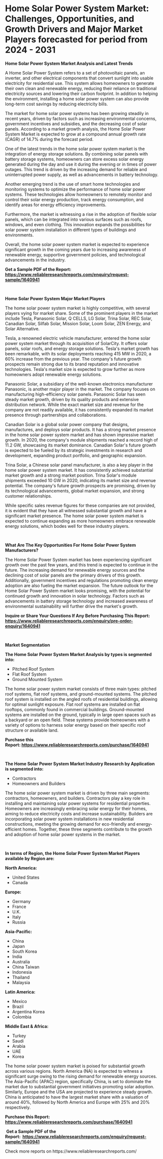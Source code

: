 <p><h1>Home Solar Power System Market: Challenges, Opportunities, and Growth Drivers and Major Market Players forecasted for period from 2024 - 2031</h1></p><p><strong>Home Solar Power System Market Analysis and Latest Trends</strong></p>
<p><p>A Home Solar Power System refers to a set of photovoltaic panels, an inverter, and other electrical components that convert sunlight into usable electricity for residential use. This system allows homeowners to generate their own clean and renewable energy, reducing their reliance on traditional electricity sources and lowering their carbon footprint. In addition to helping the environment, installing a home solar power system can also provide long-term cost savings by reducing electricity bills.</p><p>The market for home solar power systems has been growing steadily in recent years, driven by factors such as increasing environmental concerns, government incentives and subsidies, and the decreasing cost of solar panels. According to a market growth analysis, the Home Solar Power System Market is expected to grow at a compound annual growth rate (CAGR) of 14.7% during the forecast period.</p><p>One of the latest trends in the home solar power system market is the integration of energy storage solutions. By combining solar panels with battery storage systems, homeowners can store excess solar energy generated during the day and use it during the evening or in times of power outages. This trend is driven by the increasing demand for reliable and uninterrupted power supply, as well as advancements in battery technology.</p><p>Another emerging trend is the use of smart home technologies and monitoring systems to optimize the performance of home solar power systems. These technologies allow homeowners to remotely monitor and control their solar energy production, track energy consumption, and identify areas for energy efficiency improvements.</p><p>Furthermore, the market is witnessing a rise in the adoption of flexible solar panels, which can be integrated into various surfaces such as roofs, windows, and even clothing. This innovation expands the possibilities for solar power system installation in different types of buildings and environments.</p><p>Overall, the home solar power system market is expected to experience significant growth in the coming years due to increasing awareness of renewable energy, supportive government policies, and technological advancements in the industry.</p></p>
<p><strong>Get a Sample PDF of the Report:&nbsp; <a href="https://www.reliableresearchreports.com/enquiry/request-sample/1640941">https://www.reliableresearchreports.com/enquiry/request-sample/1640941</a></strong></p>
<p>&nbsp;</p>
<p><strong>Home Solar Power System Major Market Players</strong></p>
<p><p>The home solar power system market is highly competitive, with several players vying for market share. Some of the prominent players in the market include Tesla, Panasonic Solar, Q CELLS, LG Solar, Trina Solar, REC Solar, Canadian Solar, Silfab Solar, Mission Solar, Loom Solar, ZEN Energy, and Solar Alternative.</p><p>Tesla, a renowned electric vehicle manufacturer, entered the home solar power system market through its acquisition of SolarCity. It offers solar panels, solar roofs, and energy storage solutions. Tesla's market growth has been remarkable, with its solar deployments reaching 415 MW in 2020, a 60% increase from the previous year. The company's future growth prospects remain strong due to its brand reputation and innovative technologies. Tesla's market size is expected to grow further as more homeowners adopt renewable energy solutions.</p><p>Panasonic Solar, a subsidiary of the well-known electronics manufacturer Panasonic, is another major player in the market. The company focuses on manufacturing high-efficiency solar panels. Panasonic Solar has seen steady market growth, driven by its quality products and extensive distribution network. While the exact market size and revenue for the company are not readily available, it has consistently expanded its market presence through partnerships and collaborations.</p><p>Canadian Solar is a global solar power company that designs, manufactures, and deploys solar products. It has a strong market presence in the home solar power system market and has shown impressive market growth. In 2020, the company's module shipments reached a record high of 11.2 GW, showcasing its market dominance. Canadian Solar's future growth is expected to be fueled by its strategic investments in research and development, expanding product portfolio, and geographic expansion.</p><p>Trina Solar, a Chinese solar panel manufacturer, is also a key player in the home solar power system market. It has consistently achieved substantial market growth and a strong market position. Trina Solar's module shipments exceeded 10 GW in 2020, indicating its market size and revenue potential. The company's future growth prospects are promising, driven by its technological advancements, global market expansion, and strong customer relationships.</p><p>While specific sales revenue figures for these companies are not provided, it is evident that they have all witnessed substantial growth and have a significant market presence. The home solar power system market is expected to continue expanding as more homeowners embrace renewable energy solutions, which bodes well for these industry players.</p></p>
<p>&nbsp;</p>
<p><strong>What Are The Key Opportunities For Home Solar Power System Manufacturers?</strong></p>
<p><p>The Home Solar Power System market has been experiencing significant growth over the past few years, and this trend is expected to continue in the future. The increasing demand for renewable energy sources and the declining cost of solar panels are the primary drivers of this growth. Additionally, government incentives and regulations promoting clean energy adoption are also fueling the market expansion. The future outlook for the Home Solar Power System market looks promising, with the potential for continued growth and innovation in solar technology. Factors such as advancements in battery storage technology and increased awareness of environmental sustainability will further drive the market's growth.</p></p>
<p><strong>Inquire or Share Your Questions If Any Before Purchasing This Report: <a href="https://www.reliableresearchreports.com/enquiry/pre-order-enquiry/1640941">https://www.reliableresearchreports.com/enquiry/pre-order-enquiry/1640941</a></strong></p>
<p>&nbsp;</p>
<p><strong>Market Segmentation</strong></p>
<p><strong>The Home Solar Power System Market Analysis by types is segmented into:</strong></p>
<p><ul><li>Pitched Roof System</li><li>Flat Roof System</li><li>Ground Mounted System</li></ul></p>
<p><p>The home solar power system market consists of three main types: pitched roof systems, flat roof systems, and ground-mounted systems. The pitched roof system is installed on the angled roofs of residential buildings, allowing for optimal sunlight exposure. Flat roof systems are installed on flat rooftops, commonly found in commercial buildings. Ground-mounted systems are installed on the ground, typically in large open spaces such as a backyard or an open field. These systems provide homeowners with a variety of options to harness solar energy based on their specific roof structure or available land.</p></p>
<p><strong>Purchase this Report:&nbsp;<a href="https://www.reliableresearchreports.com/purchase/1640941">https://www.reliableresearchreports.com/purchase/1640941</a></strong></p>
<p>&nbsp;</p>
<p><strong>The Home Solar Power System Market Industry Research by Application is segmented into:</strong></p>
<p><ul><li>Contractors</li><li>Homeowners and Builders</li></ul></p>
<p><p>The home solar power system market is driven by three main segments: contractors, homeowners, and builders. Contractors play a key role in installing and maintaining solar power systems for residential properties. Homeowners are increasingly embracing solar energy for their homes, aiming to reduce electricity costs and increase sustainability. Builders are incorporating solar power system installations in new residential constructions, meeting the growing demand for eco-friendly and energy-efficient homes. Together, these three segments contribute to the growth and adoption of home solar power systems in the market.</p></p>
<p>&nbsp;</p>
<p><strong>In terms of Region, the Home Solar Power System Market Players available by Region are:</strong></p>
<p>
    <p> <strong> North America: </strong>
        <ul>
            <li>United States</li>
            <li>Canada</li>
        </ul>
        </p> 
    <p> <strong> Europe: </strong>
        <ul>
            <li>Germany</li>
            <li>France</li>
            <li>U.K.</li>
            <li>Italy</li>
            <li>Russia</li>
        </ul>
        </p> 
    <p> <strong> Asia-Pacific: </strong>
        <ul>
            <li>China</li>
            <li>Japan</li>
            <li>South Korea</li>
            <li>India</li>
            <li>Australia</li>
            <li>China Taiwan</li>
            <li>Indonesia</li>
            <li>Thailand</li>
            <li>Malaysia</li>
        </ul>
        </p> 
    <p> <strong> Latin America: </strong>
        <ul>
            <li>Mexico</li>
            <li>Brazil</li>
            <li>Argentina Korea</li>
            <li>Colombia</li>
        </ul>
        </p> 
    <p> <strong> Middle East & Africa: </strong>
        <ul>
            <li>Turkey</li>
            <li>Saudi</li>
            <li>Arabia</li>
            <li>UAE</li>
            <li>Korea</li>
        </ul>
    </p>
    </p>
<p><p>The home solar power system market is poised for substantial growth across various regions. North America (NA) is expected to witness a significant surge owing to the rising demand for renewable energy sources. The Asia-Pacific (APAC) region, specifically China, is set to dominate the market due to substantial government initiatives promoting solar adoption. Similarly, Europe and the USA are projected to experience steady growth. China is anticipated to have the largest market share with a valuation of around 40%, followed by North America and Europe with 25% and 20% respectively.</p></p>
<p><strong>Purchase this Report: <a href="https://www.reliableresearchreports.com/purchase/1640941">https://www.reliableresearchreports.com/purchase/1640941</a></strong></p>
<p>&nbsp;<strong>Get a Sample PDF of the Report:&nbsp;&nbsp;<a href="https://www.reliableresearchreports.com/enquiry/request-sample/1640941">https://www.reliableresearchreports.com/enquiry/request-sample/1640941</a></strong></p>
<p><strong></strong></p>
<p>Check more reports on https://www.reliableresearchreports.com/</p>
